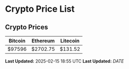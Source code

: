 # Crypto Price List

## Crypto Prices
| Bitcoin | Ethereum | Litecoin |
| ------- | -------- | -------- |
| $97596 | $2702.75 | $131.52 |
**Last Updated:** 2025-02-15 18:55 UTC
**Last Updated:** $DATE$
